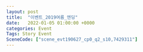 ```yaml
---
layout: post
title:  "이벤트_2019여름_엔딩"
date:   2022-01-05 01:00:00 +0000
categories: Event
Tags: Story Event
SceneCode: ["scene_evt190627_cp0_q2_s10,7429311"]
---
```

